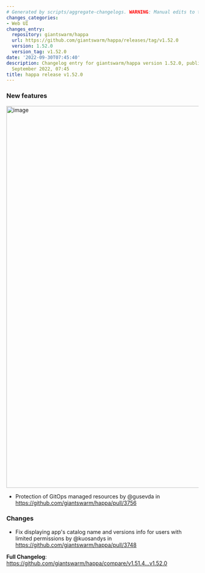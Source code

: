```yaml
---
# Generated by scripts/aggregate-changelogs. WARNING: Manual edits to this files will be overwritten.
changes_categories:
- Web UI
changes_entry:
  repository: giantswarm/happa
  url: https://github.com/giantswarm/happa/releases/tag/v1.52.0
  version: 1.52.0
  version_tag: v1.52.0
date: '2022-09-30T07:45:40'
description: Changelog entry for giantswarm/happa version 1.52.0, published on 30
  September 2022, 07:45
title: happa release v1.52.0
---
```


### New features

<img width="1000" alt="image" src="https://user-images.githubusercontent.com/273727/197193034-7cb6f30a-4a5d-472b-bcea-5a1c6d4f4069.png">

* Protection of GitOps managed resources by @gusevda in https://github.com/giantswarm/happa/pull/3756

### Changes
* Fix displaying app's catalog name and versions info for users with limited permissions by @kuosandys in https://github.com/giantswarm/happa/pull/3748


**Full Changelog**: https://github.com/giantswarm/happa/compare/v1.51.4...v1.52.0
